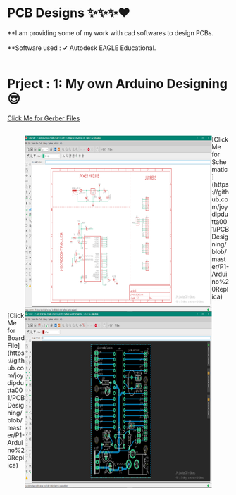 # PCB Designs ✨✨✨❤
**I am providing some of my work with cad softwares to design PCBs.
<br></br>
**Software used : ✔ Autodesk EAGLE Educational.
<br></br>

# Prject : 1: My own Arduino Designing 😎
[Click Me for Gerber Files](https://github.com/joydipdutta001/PCBDesigning/tree/master/P1-Arduino%20Replica/version1_2020-08-09)
<br></br>
<figure>
    <img align='left' src="https://github.com/joydipdutta001/PCBDesigning/blob/master/ScreanShots/Screenshot%20(117).png" width='800' height='400'>
</figure>
[Click Me for Schematic](https://github.com/joydipdutta001/PCBDesigning/blob/master/P1-Arduino%20Replica)

<figure>
    <img align='right' src="https://github.com/joydipdutta001/PCBDesigning/blob/master/ScreanShots/Screenshot%20(116).png" width='800' height='400'>
</figure>
[Click Me for Board File](https://github.com/joydipdutta001/PCBDesigning/blob/master/P1-Arduino%20Replica)
<br></br>


